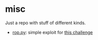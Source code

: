 # misc

Just a repo with stuff of different kinds.

* [rop.py](https://github.com/p1tsi/misc/blob/main/rop.py): simple exploit for [this challenge](https://crackmes.one/crackme/5f3d7ed033c5d42a7c667d95) 
